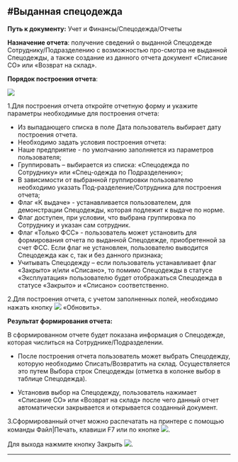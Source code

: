 ﻿#Выданная спецодежда
----------
<p><strong>Путь к документу:</strong> Учет и Финансы/Спецодежда/Отчеты </p>
<p><strong>Назначение отчета</strong>: получение сведений о выданной Спецодежде Сотруднику/Подразделению с возможностью про-смотра не выданной Спецодежды, а также создание из данного отчета документ «Списание СО» или «Возврат на склад».</p>
<p><strong>Порядок построения отчета</strong>: </p>
<p><img src="topic:Спецодежда.УиФ.AddFiles.Screenshot_1569.jpg"></p>
<p>1.Для построения отчета откройте отчетную форму и укажите параметры необходимые для построения отчета:</p>
<ul>
<li>Из выпадающего списка в поле Дата пользователь выбирает дату построения отчета.</li>
<li>
Необходимо задать условия построения отчета:
</li>
<li>Наше предприятие - по умолчанию заполняется из параметров пользователя;</li>
<li>Группировать – выбирается из списка: «Спецодежда по Сотруднику» или «Спец-одежда по Подразделению»;</li>
<li>В зависимости от выбранной группировки пользователю необходимо указать Под-разделение/Сотрудника для построения отчета;</li>
<li>Флаг «К выдаче» - устанавливается пользователем, для демонстрации Спецодежды, которая подлежит к выдаче по норме.</li>
<li>Флаг доступен, при условии, что выбрана группировка по Сотруднику и указан сам сотрудник.</li>
<li>Флаг «Только ФСС» - пользователь может установить для формирования отчета по выданной Спецодежде, приобретенной за счет ФСС. Если флаг не установлен, пользователю выводится Спецодежда как с, так и без данного признака;</li>
<li>Учитывать Спецодежду – если пользователь устанавливает флаг «Закрыто» и/или «Списано», то помимо Спецодежды в статусе «Эксплуатация» пользователю будет отображаться Спецодежда в статусе «Закрыто» и «Списано» соответственно.</li>
</ul>
<p>2.Для построения отчета, с учетом заполненных полей, необходимо нажать кнопку  <img src="topic:Спецодежда.УиФ.AddFiles.Btn_Refresh.png"> «Обновить».</p>
<p><strong>Результат формирования отчета:</strong></p>
<p>В сформированном отчете будет показана информация о Спецодежде, которая числиться на Сотруднике/Подразделении.</p>
<ul>
<li>
<p>После построения отчета пользователь может выбрать Спецодежду, которую необходимо Списать/Возвратить на склад. Осуществляется это путем Выбора строк Спецодежды (отметка в колонке выбор в таблице Спецодежда).</p>
</li>
<li>
<p>Установив выбор на Спецодежду,  пользователь нажимает «Списание СО» или «Возврат на склад» после чего данный отчет автоматически закрывается и открывается созданный документ.</p>
</li>
</ul>
<p>3.Сформированный отчет можно распечатать на принтере с помощью команды Файл|Печать, клавиши F7 или по кнопке <img src="topic:Спецодежда.УиФ.AddFiles.Btn_OK2.png">. </p>
<p>Для выхода нажмите кнопку Закрыть <img src="topic:Спецодежда.УиФ.AddFiles.BtnCloseCancel.png">. </p>


----------